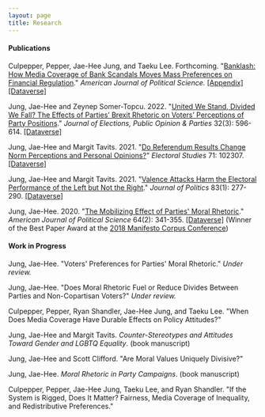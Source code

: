 ```yaml
---
layout: page
title: Research
---
```


#### Publications

Culpepper, Pepper, Jae-Hee Jung, and Taeku Lee. Forthcoming. "[Banklash: How Media Coverage of Bank Scandals Moves Mass Preferences on
Financial Regulation](https://www.dropbox.com/s/t6vul0oacendscf/CJL_banklash.pdf?dl=0)." _American Journal of Political Science._ [[Appendix]](https://www.dropbox.com/s/95g8zb25isza1bc/CJL_banklash_OA.pdf?dl=0) [[Dataverse]](https://doi.org/10.7910/DVN/GTSYTZ)

Jung, Jae-Hee and Zeynep Somer-Topcu. 2022. "[United We Stand, Divided We Fall? The Effects of Parties’ Brexit Rhetoric on Voters’ Perceptions of Party Positions](https://doi.org/10.1080/17457289.2020.1839470)." _Journal of Elections, Public Opinion & Parties_ 32(3): 596-614. [[Dataverse]](https://dataverse.harvard.edu/dataset.xhtml?persistentId=doi:10.7910/DVN/JJXQLF)

Jung, Jae-Hee and Margit Tavits. 2021. "[Do Referendum Results Change Norm Perceptions and Personal Opinions?](https://www.sciencedirect.com/science/article/pii/S0261379421000287)" _Electoral Studies_ 71: 102307. [[Dataverse]](https://dataverse.harvard.edu/dataset.xhtml?persistentId=doi:10.7910/DVN/YHOCO8)

Jung, Jae-Hee and Margit Tavits. 2021. "[Valence Attacks Harm the Electoral Performance of the Left but Not the Right](https://doi.org/10.1086/709299)." _Journal of Politics_ 83(1): 277-290. [[Dataverse]](https://dataverse.harvard.edu/dataset.xhtml;jsessionid=6be1e4de9fa24c22a5b7981e7e1d?persistentId=doi%3A10.7910%2FDVN%2FHMI4WY&version=&q=&fileTypeGroupFacet=&fileAccess=Public&fileSortField=type)

Jung, Jae-Hee. 2020. "[The Mobilizing Effect of Parties' Moral Rhetoric](https://onlinelibrary.wiley.com/doi/full/10.1111/ajps.12476)." _American Journal of Political Science_ 64(2): 341-355. [[Dataverse]](https://dataverse.harvard.edu/dataset.xhtml?persistentId=doi:10.7910/DVN/6KPFOK) (Winner of the Best Paper Award at the [2018 Manifesto Corpus Conference](https://manifesto-project.wzb.eu/conference-2018))

#### Work in Progress

Jung, Jae-Hee. "Voters' Preferences for Parties' Moral Rhetoric." _Under review._

Jung, Jae-Hee. "Does Moral Rhetoric Fuel or Reduce Divides Between Parties and Non-Copartisan Voters?" _Under review._ 

Culpepper, Pepper, Ryan Shandler, Jae-Hee Jung, and Taeku Lee. "When Does Media Coverage Have Durable Effects on Policy Attitudes?"

Jung, Jae-Hee and Margit Tavits. _Counter-Stereotypes and Attitudes Toward Gender and LGBTQ Equality_. (book manuscript)

Jung, Jae-Hee and Scott Clifford. "Are Moral Values Uniquely Divisive?"

Jung, Jae-Hee. _Moral Rhetoric in Party Campaigns_. (book manuscript)

Culpepper, Pepper, Jae-Hee Jung, Taeku Lee, and Ryan Shandler. "If the System is Rigged, Does It Matter? Fairness, Media Coverage of Inequality, and Redistributive Preferences."
